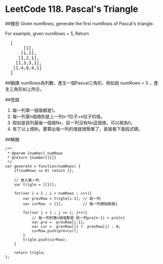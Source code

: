 ﻿# LeetCode 118. Pascal's Triangle

##題目
Given numRows, generate the first numRows of Pascal's triangle.

For example, given numRows = 5,
Return
<pre>
  [
       [1],
      [1,1],
     [1,2,1],
    [1,3,3,1],
   [1,4,6,4,1]
  ]
</pre>
##翻譯
numRows為列數，產生一個Pascal三角形，例如說 numRows = 5 ，產生三角形如上所示。

##思路
1. 每一列第一個值都是1。
2. 每一列第n個值則是上一列n-1位子+n位子的值。
3. 假如是該列最後一個值Nx，前一列沒有Nx這個值，可以視為0。
4. 有了以上規則，要算出毎一列的值就很簡單了，直接看下面程式碼。

##解題
```
/**
 * @param {number} numRows
 * @return {number[][]}
 */
var generate = function(numRows) {
    if(numRows == 0) return [];
    
    // 放入第一列
    var trigle = [[1]];
    
    for(var i = 1 ; i < numRows ; i++){
        var prevRow = trigle[i-1]; // 前一列
        var curRow  = [1];         // 每一列開始都是1    
        
        for(var j = 1 ; j <= i; j++){
            // 每一列的第n個值都是 前一列pre[n-1] + pre[n]
            var pre =  prevRow[j-1];
            var cur =  prevRow[j] ?  prevRow[j] : 0;
            curRow.push(pre+cur);  
        }
        trigle.push(curRow);
    }
    
    return trigle;
};
```



